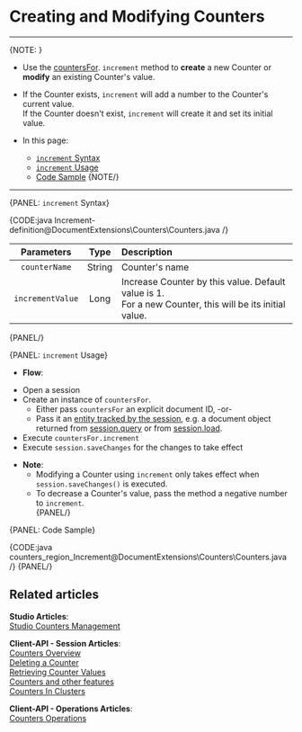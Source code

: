 # Creating and Modifying Counters
---

{NOTE: }

* Use the [countersFor](../../document-extensions/counters/overview#counter-methods-and-the--object). `increment` method to **create** a new Counter or **modify** an existing Counter's value.  

*  If the Counter exists, `increment` will add a number to the Counter's current value.  
   If the Counter doesn't exist, `increment` will create it and set its initial value.  

* In this page:
  - [`increment` Syntax](../../document-extensions/counters/create-or-modify#increment-syntax)
  - [`increment` Usage](../../document-extensions/counters/create-or-modify#increment-usage)
  - [Code Sample](../../document-extensions/counters/create-or-modify#code-sample)
{NOTE/}

---

{PANEL: `increment` Syntax}

{CODE:java Increment-definition@DocumentExtensions\Counters\Counters.java /}

| Parameters | Type | Description |
|:-------------:|:-------------:|:-------------|
| `counterName` |  String | Counter's name |
|`incrementValue` | Long | Increase Counter by this value. Default value is 1. <br> For a new Counter, this will be its initial value. |
{PANEL/}

{PANEL: `increment` Usage}

*  **Flow**:  
  - Open a session  
  - Create an instance of `countersFor`.  
      * Either pass `countersFor` an explicit document ID, -or-  
      - Pass it an [entity tracked by the session](../../../client-api/session/loading-entities), e.g. a document object returned from [session.query](../../../client-api/session/querying/how-to-query) or from [session.load](../../../client-api/session/loading-entities#load).  
  - Execute `countersFor.increment`
  - Execute `session.saveChanges` for the changes to take effect  

* **Note**:
    * Modifying a Counter using `increment` only takes effect when `session.saveChanges()` is executed.  
    * To decrease a Counter's value, pass the method a negative number to `increment`.  
{PANEL/}

{PANEL: Code Sample}

{CODE:java counters_region_Increment@DocumentExtensions\Counters\Counters.java /}
{PANEL/}

## Related articles
**Studio Articles**:  
[Studio Counters Management](../../../studio/database/document-extensions/counters#counters)  

**Client-API - Session Articles**:  
[Counters Overview](../../document-extensions/counters/overview)  
[Deleting a Counter](../../document-extensions/counters/delete)  
[Retrieving Counter Values](../../document-extensions/counters/retrieve-counter-values)  
[Counters and other features](../../document-extensions/counters/counters-and-other-features)  
[Counters In Clusters](../../document-extensions/counters/counters-in-clusters)  

**Client-API - Operations Articles**:  
[Counters Operations](../../../client-api/operations/counters/get-counters#operations--counters--how-to-get-counters)  
